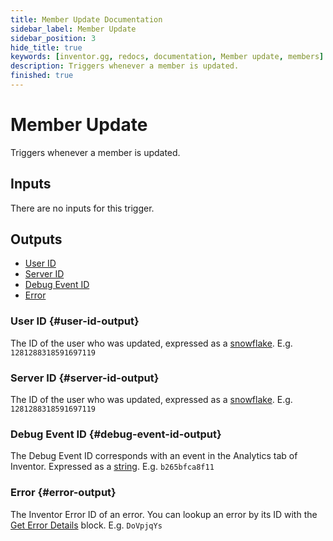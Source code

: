 ```yaml
---
title: Member Update Documentation
sidebar_label: Member Update
sidebar_position: 3
hide_title: true
keywords: [inventor.gg, redocs, documentation, Member update, members]
description: Triggers whenever a member is updated.
finished: true
---
```

# Member Update
Triggers whenever a member is updated.

## Inputs
There are no inputs for this trigger.


## Outputs

- [User ID](#user-id-output)
- [Server ID](#server-id-output)
- [Debug Event ID](#debug-event-id-output)
- [Error](#error-output)

### User ID {#user-id-output}
The ID of the user who was updated, expressed as a [snowflake](/inventor-reference/types/string/snowflake). E.g. `1281288318591697119`
### Server ID {#server-id-output}
The ID of the user who was updated, expressed as a [snowflake](/inventor-reference/types/string/snowflake). E.g. `1281288318591697119`

### Debug Event ID {#debug-event-id-output}
The Debug Event ID corresponds with an event in the Analytics tab of Inventor. Expressed as a [string](/inventor-reference/types/string). E.g. `b265bfca8f11`

### Error {#error-output}
The Inventor Error ID of an error. You can lookup an error by its ID with the [Get Error Details](/inventor-reference/blocks/utilities/get-error-details) block. E.g. `DoVpjqYs`